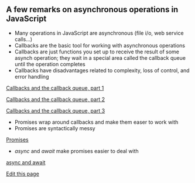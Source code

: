 ## A few remarks on asynchronous operations in JavaScript

- Many operations in JavaScript are asynchronous (file i/o, web service calls...)
- Callbacks are the basic tool for working with asynchronous operations
- Callbacks are just functions you set up to receive the result of some asynch operation; they wait in a special area called the callback queue until the operation completes
- Callbacks have disadvantages related to complexity, loss of control, and error handling

[Callbacks and the callback queue, part 1](http://catcarrier.github.io/async_js/ex1.html)

[Callbacks and the callback queue, part 2](http://catcarrier.github.io/async_js/ex2.html)

[Callbacks and the callback queue, part 3](http://catcarrier.github.io/async_js/ex3.html)

- Promises wrap around callbacks and make them easer to work with
- Promises are syntactically messy

[Promises](ex4.html)

- _async_ and _await_ make promises easier to deal with

[async and await](ex5.html)

[Edit this page](https://github.com/catcarrier/async_js/edit/master/README.md)
